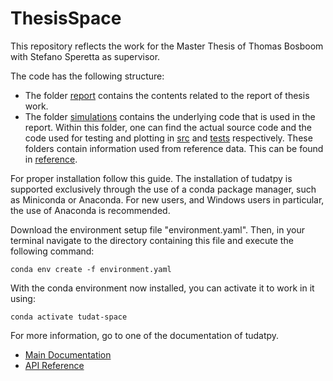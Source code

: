 # ThesisSpace

This repository reflects the work for the Master Thesis of Thomas Bosboom with Stefano Speretta as supervisor.

The code has the following structure:
- The folder [report](report/) contains the contents related to the report of thesis work.
- The folder [simulations](simulations/) contains the underlying code that is used in the report. Within this folder, one can find the actual source code and the code used for testing and plotting in [src](simulations/src/) and [tests](simulations/tests/) respectively. These folders contain information used from reference data. This can be found in [reference](simulations/reference/).

For proper installation follow this guide. The installation of tudatpy is supported exclusively through the use of a conda package manager,
such as Miniconda or Anaconda. For new users, and Windows users in particular, the use of Anaconda is recommended.

Download the environment setup file "environment.yaml". Then, in your terminal navigate to the directory containing this file and execute the following command:

```
conda env create -f environment.yaml
```
With the conda environment now installed, you can activate it to work in it using:

```
conda activate tudat-space
```

For more information, go to one of the documentation of tudatpy.

- [Main Documentation](https://docs.tudat.space/en/latest/)
- [API Reference](https://py.api.tudat.space/en/latest/index.html)
